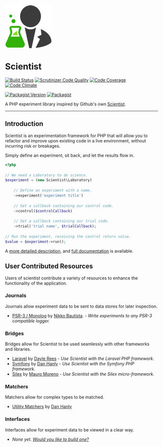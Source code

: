 [![Scientist](scientist.png)](https://packagist.org/packages/daylerees/scientist)

# Scientist

[![Build Status](https://travis-ci.org/daylerees/scientist.svg?branch=master)](https://travis-ci.org/daylerees/scientist)
[![Scrutinizer Code Quality](https://scrutinizer-ci.com/g/daylerees/scientist/badges/quality-score.png?b=master)](https://scrutinizer-ci.com/g/daylerees/scientist/?branch=master)
[![Code Coverage](https://scrutinizer-ci.com/g/daylerees/scientist/badges/coverage.png?b=master)](https://scrutinizer-ci.com/g/daylerees/scientist/?branch=master)
[![Code Climate](https://codeclimate.com/github/daylerees/scientist/badges/gpa.svg)](https://codeclimate.com/github/daylerees/scientist)

[![Packagist Version](https://img.shields.io/packagist/v/daylerees/scientist.svg)](https://packagist.org/packages/daylerees/scientist)
[![Packagist](https://img.shields.io/packagist/dt/daylerees/scientist.svg)](https://packagist.org/packages/daylerees/scientist)

A PHP experiment library inspired by Github's own [Scientist](https://github.com/github/scientist).

---

## Introduction

Scientist is an experimentation framework for PHP that will allow you to refactor and improve upon existing code in a live environment, without incurring risk or breakages.

Simply define an experiment, sit back, and let the results flow in.

```php
<?php

// We need a Laboratory to do science.
$experiment = (new Scientist\Laboratory)

    // Define an experiment with a name.
    ->experiment('experiment title')
    
    // Set a callback containing our control code.
    ->control($controlCallback)
    
    // Set a callback containing our trial code.
    ->trial('trial name', $trialCallback);

// Run the experiment, receiving the control return value.
$value = $experiment->run();
```

A [more detailed description](https://scientist.readme.io/docs/introduction), and [full documentation](https://scientist.readme.io/) is available.

## User Contributed Resources

Users of scientist contribute a variety of resources to enhance the functionality of the application.

### Journals

Journals allow experiment data to be sent to data stores for later inspection.

- [PSR-3 / Monolog](https://github.com/nikkobautista/scientist-psr3-journal) by [Nikko Bautista](https://github.com/nikkobautista). - *Write experiments to any PSR-3 compatible logger.*

### Bridges

Bridges allow for Scientist to be used seamlessly with other frameworks and libraries.

- [Laravel](https://github.com/daylerees/scientist-laravel) by [Dayle Rees](https://github.com/daylerees) - *Use Scientist with the Laravel PHP framework.*
- [Symfony](https://packagist.org/packages/danhanly/scientist-symfony) by [Dan Hanly](https://github.com/danhanly) - *Use Scientist with the Symfony PHP framework.*
- [Silex](https://packagist.org/packages/mauro-moreno/silex-scientist) by [Mauro Moreno](https://github.com/mauro-moreno) - *Use Scientist with the Silex micro-framework.*

### Matchers

Matchers allow for complex types to be matched.

- [Utility Matchers](https://packagist.org/packages/danhanly/scientist-utility-matcher) by [Dan Hanly](https://github.com/danhanly)

### Interfaces

Interfaces allow for experiment data to be viewed in a clear way.

- *None yet. [Would you like to build one?](CONTRIBUTING.md)*
